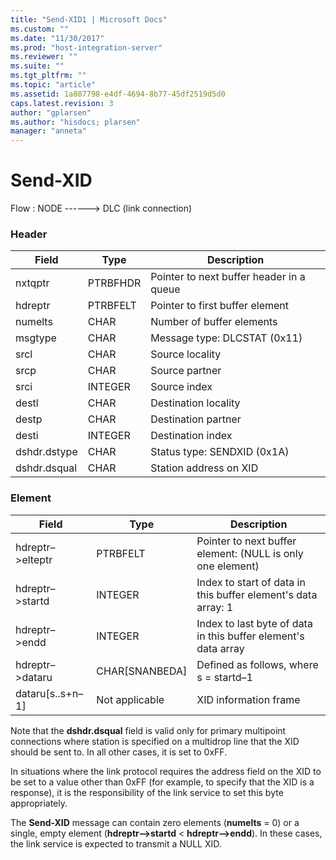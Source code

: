 ```yaml
---
title: "Send-XID1 | Microsoft Docs"
ms.custom: ""
ms.date: "11/30/2017"
ms.prod: "host-integration-server"
ms.reviewer: ""
ms.suite: ""
ms.tgt_pltfrm: ""
ms.topic: "article"
ms.assetid: 1a807798-e4df-4694-8b77-45df2519d5d0
caps.latest.revision: 3
author: "gplarsen"
ms.author: "hisdocs; plarsen"
manager: "anneta"
---
```

# Send-XID
Flow : NODE ------> DLC (link connection)  
  
### Header  
  
|Field|Type|Description|  
|-----------|----------|-----------------|  
|nxtqptr|PTRBFHDR|Pointer to next buffer header in a queue|  
|hdreptr|PTRBFELT|Pointer to first buffer element|  
|numelts|CHAR|Number of buffer elements|  
|msgtype|CHAR|Message type: DLCSTAT (0x11)|  
|srcl|CHAR|Source locality|  
|srcp|CHAR|Source partner|  
|srci|INTEGER|Source index|  
|destl|CHAR|Destination locality|  
|destp|CHAR|Destination partner|  
|desti|INTEGER|Destination index|  
|dshdr.dstype|CHAR|Status type: SENDXID (0x1A)|  
|dshdr.dsqual|CHAR|Station address on XID|  
  
### Element  
  
|Field|Type|Description|  
|-----------|----------|-----------------|  
|hdreptr–>elteptr|PTRBFELT|Pointer to next buffer element: (NULL is only one element)|  
|hdreptr–>startd|INTEGER|Index to start of data in this buffer element's data array: 1|  
|hdreptr–>endd|INTEGER|Index to last byte of data in this buffer element's data array|  
|hdreptr–>dataru|CHAR[SNANBEDA]|Defined as follows, where s = startd–1|  
|dataru[s..s+n–1]|Not applicable|XID information frame|  
  
 Note that the **dshdr.dsqual** field is valid only for primary multipoint connections where station is specified on a multidrop line that the XID should be sent to. In all other cases, it is set to 0xFF.  
  
 In situations where the link protocol requires the address field on the XID to be set to a value other than 0xFF (for example, to specify that the XID is a response), it is the responsibility of the link service to set this byte appropriately.  
  
 The **Send-XID** message can contain zero elements (**numelts** = 0) or a single, empty element (**hdreptr–>startd** \<          **hdreptr–>endd**). In these cases, the link service is expected to transmit a NULL XID.